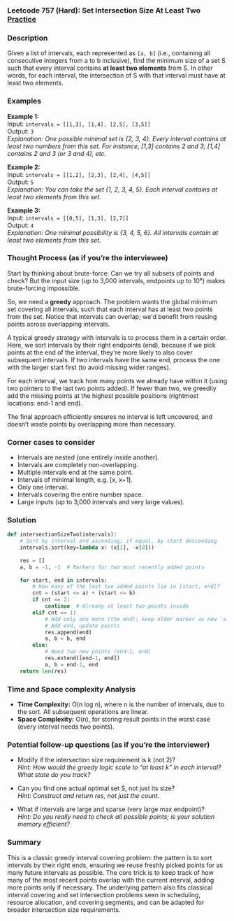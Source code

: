 ### Leetcode 757 (Hard): Set Intersection Size At Least Two [Practice](https://leetcode.com/problems/set-intersection-size-at-least-two)

### Description  
Given a list of intervals, each represented as `[a, b]` (i.e., containing all consecutive integers from a to b inclusive), find the minimum size of a set S such that every interval contains **at least two elements** from S. In other words, for each interval, the intersection of S with that interval must have at least two elements.

### Examples  

**Example 1:**  
Input: `intervals = [[1,3], [1,4], [2,5], [3,5]]`  
Output: `3`  
*Explanation: One possible minimal set is {2, 3, 4}. Every interval contains at least two numbers from this set. For instance, [1,3] contains 2 and 3; [1,4] contains 2 and 3 (or 3 and 4), etc.*

**Example 2:**  
Input: `intervals = [[1,2], [2,3], [2,4], [4,5]]`  
Output: `5`  
*Explanation: You can take the set {1, 2, 3, 4, 5}. Each interval contains at least two elements from this set.*

**Example 3:**  
Input: `intervals = [[0,5], [1,3], [2,7]]`  
Output: `4`  
*Explanation: One minimal possibility is {3, 4, 5, 6}. All intervals contain at least two elements from this set.*

### Thought Process (as if you’re the interviewee)  
Start by thinking about brute-force: Can we try all subsets of points and check? But the input size (up to 3,000 intervals, endpoints up to 10⁸) makes brute-forcing impossible.

So, we need a **greedy** approach. The problem wants the global minimum set covering all intervals, such that each interval has at least two points from the set. Notice that intervals can overlap; we'd benefit from reusing points across overlapping intervals.

A typical greedy strategy with intervals is to process them in a certain order. Here, we sort intervals by their right endpoints (end), because if we pick points at the end of the interval, they're more likely to also cover subsequent intervals. If two intervals have the same end, process the one with the larger start first (to avoid missing wider ranges).

For each interval, we track how many points we already have within it (using two pointers to the last two points added). If fewer than two, we greedily add the missing points at the highest possible positions (rightmost locations: end-1 and end).

The final approach efficiently ensures no interval is left uncovered, and doesn’t waste points by overlapping more than necessary.

### Corner cases to consider  
- Intervals are nested (one entirely inside another).
- Intervals are completely non-overlapping.
- Multiple intervals end at the same point.
- Intervals of minimal length, e.g. [x, x+1].
- Only one interval.
- Intervals covering the entire number space.
- Large inputs (up to 3,000 intervals and very large values).

### Solution

```python
def intersectionSizeTwo(intervals):
    # Sort by interval end ascending; if equal, by start descending
    intervals.sort(key=lambda x: (x[1], -x[0]))
    
    res = []
    a, b = -1, -1  # Markers for two most recently added points
    
    for start, end in intervals:
        # How many of the last two added points lie in [start, end]?
        cnt = (start <= a) + (start <= b)
        if cnt == 2:
            continue  # Already at least two points inside
        elif cnt == 1:
            # Add only one more (the end); keep older marker as new 'a'
            # Add end, update points
            res.append(end)
            a, b = b, end
        else:
            # Need two new points (end-1, end)
            res.extend([end-1, end])
            a, b = end-1, end
    return len(res)
```

### Time and Space complexity Analysis  

- **Time Complexity:** O(n log n), where n is the number of intervals, due to the sort. All subsequent operations are linear.
- **Space Complexity:** O(n), for storing result points in the worst case (every interval needs two points).

### Potential follow-up questions (as if you’re the interviewer)  

- Modify if the intersection size requirement is k (not 2)?  
  *Hint: How would the greedy logic scale to “at least k” in each interval? What state do you track?*

- Can you find one actual optimal set S, not just its size?  
  *Hint: Construct and return res, not just the count.*

- What if intervals are large and sparse (very large max endpoint)?  
  *Hint: Do you really need to check all possible points; is your solution memory efficient?*

### Summary
This is a classic greedy interval covering problem: the pattern is to sort intervals by their right ends, ensuring we reuse freshly picked points for as many future intervals as possible. The core trick is to keep track of how many of the most recent points overlap with the current interval, adding more points only if necessary. The underlying pattern also fits classical interval covering and set intersection problems seen in scheduling, resource allocation, and covering segments, and can be adapted for broader intersection size requirements.